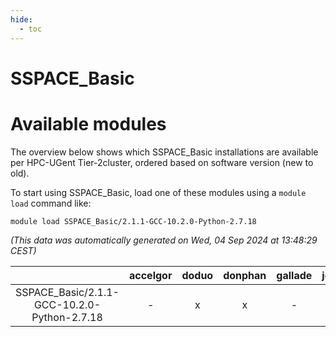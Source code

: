 ```yaml
---
hide:
  - toc
---
```


SSPACE_Basic
============

# Available modules


The overview below shows which SSPACE_Basic installations are available per HPC-UGent Tier-2cluster, ordered based on software version (new to old).

To start using SSPACE_Basic, load one of these modules using a `module load` command like:

```shell
module load SSPACE_Basic/2.1.1-GCC-10.2.0-Python-2.7.18
```

*(This data was automatically generated on Wed, 04 Sep 2024 at 13:48:29 CEST)*  

| |accelgor|doduo|donphan|gallade|joltik|shinx|skitty|
| :---: | :---: | :---: | :---: | :---: | :---: | :---: | :---: |
|SSPACE_Basic/2.1.1-GCC-10.2.0-Python-2.7.18|-|x|x|-|x|-|-|
